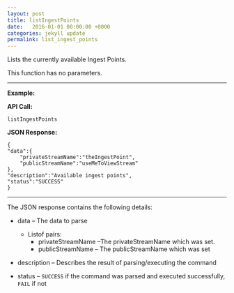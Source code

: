 ```yaml
---
layout: post
title: listIngestPoints
date:   2016-01-01 00:00:00 +0000
categories: jekyll update
permalink: list_ingest_points
---
```


Lists the currently available Ingest Points.

This function has no parameters.

------

**Example:**

**API Call:**

``` 
listIngestPoints
```

**JSON Response:**

``` 
{
"data":{
    "privateStreamName":"theIngestPoint",
    "publicStreamName":"useMeToViewStream"
},
"description":"Available ingest points",
"status":"SUCCESS"
}
```

------

The JSON response contains the following details:

- data – The data to parse
  - Listof pairs:
    - privateStreamName –The privateStreamName which was set.
    - publicStreamName – The publicStreamName which was set
- description – Describes the result of parsing/executing the command


- status – `SUCCESS` if the command was parsed and executed successfully, `FAIL` if not
